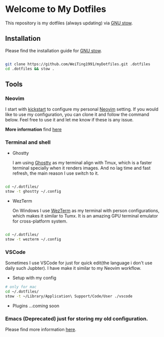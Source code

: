 # Welcome to My Dotfiles

This repository is my dotfiles (always updating) via [GNU stow].

## Installation

Please find the installation guide for [GNU stow].

```bash

git clone https://github.com/WeiTing1991/myDotfiles.git .dotfiles
cd .dotfiles && stow .

```

## Tools

### Neovim

I start with [kickstart] to configure my personal [Neovim] setting. If you would like to use my configuration, you can clone it and follow the command below. Feel free to use it and let me know if these is any issue.

**More information** find [here](/.config/nvim/readme.md)


### Terminal and shell
  - Ghostty

    I am using [Ghostty](https://github.com/ghostty-org/ghostty) as my terminal align with Tmux, which is a faster terminal specially when it renders images. And no lag time and fast refresh, the main reason I use switch to it.

```bash

cd ~/.dotfiles/
stow -t ghostty ~/.config

```

- WezTerm

  On Windows I use [WezTerm](https://wezfurlong.org/wezterm/) as my terminal with person configurations, which makes it similar to Tumx. It is an amazing GPU terminal emulator for cross-platform system.

```bash

cd ~/.dotfiles/
stow -t wezterm ~/.config

```

### VSCode

Sometimes I use VSCode for just for quick edit(the language i don't use daily such Jupbter). I have make it similar to my Neovim workflow.

- Setup with my config

```bash
# only for mac
cd ~/.dotfiles/
stow -t ~/Library/Application\ Support/Code/User ./vscode

```
- Plugins
...coming soon

<!-- vim -->
<!-- editorConfig -->
<!-- Error Lens -->
<!---->
<!-- custom CSS and JS -->
<!-- nord theme -->
<!-- TODO V2 -->
<!-- WhichKey -->
<!---->
<!-- vsnetrew -->
<!-- FindInFaster -->
<!-- OpenInExternalApp -->
<!-- Prettier -->

### Emacs (Deprecated) just for storing my old configuration.

Please find more information [here](./Emacs.org).

<!-- ## Zed -->
<!-- please find more infomation [here](). -->

<!-- link -->
[kickstart]: https://github.com/nvim-lua/kickstart.nvim
[Neovim]: https://neovim.io/
[GNU stow]: https://www.gnu.org/software/stow/manual/stow.html
